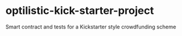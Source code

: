 # optilistic-kick-starter-project
Smart contract and tests for a Kickstarter style crowdfunding scheme
